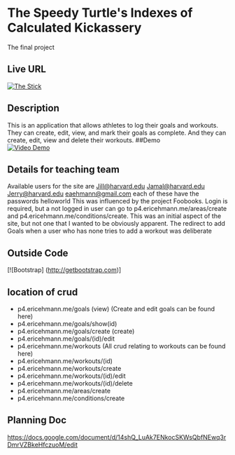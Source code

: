 # The Speedy Turtle's Indexes of Calculated Kickassery  
The final project
## Live URL
[![The Stick](http://p4.ericehmann.me/)](http://p4.ericehmann.me/)
## Description
This is an application that allows athletes to log their goals and workouts.
They can create, edit, view, and mark their goals as complete.  And they can create, edit,
view and delete their workouts.
##Demo  
[![Video Demo](https://youtu.be/oOMLI3uoOMU)](https://youtu.be/oOMLI3uoOMU)
## Details for teaching team
Available users for the site are
Jill@harvard.edu
Jamal@harvard.edu
Jerry@harvard.edu
eaehmann@gmail.com each of these have the passwords helloworld
This was influenced by the project Foobooks.
Login is required, but a not logged in user can go to p4.ericehmann.me/areas/create 
and p4.ericehmann.me/conditions/create.  This was an initial aspect of the site, but
not one that I wanted to be obviously apparent.
The redirect to add Goals when a user who has none tries to add a workout was deliberate

## Outside Code
[![Bootstrap] (http://getbootstrap.com)]

## location of crud
 * p4.ericehmann.me/goals (view)  (Create and edit goals can be found here)
 * p4.ericehmann.me/goals/show(id)
  * p4.ericehmann.me/goals/create (create)
  * p4.ericehmann.me/goals/(id)/edit
  * p4.ericehmann.me/workouts (All crud relating to workouts can be found here)
  * p4.ericehmann.me/workouts/(id)
  * p4.ericehmann.me/workouts/create 
  * p4.ericehmann.me/workouts/(id)/edit
  * p4.ericehmann.me/workouts/(id)/delete
  * p4.ericehmann.me/areas/create
  * p4.ericehmann.me/conditions/create
  
## Planning Doc
https://docs.google.com/document/d/14shQ_LuAk7ENkocSKWsQbfNEwq3rDmrVZBkeHfczuoM/edit